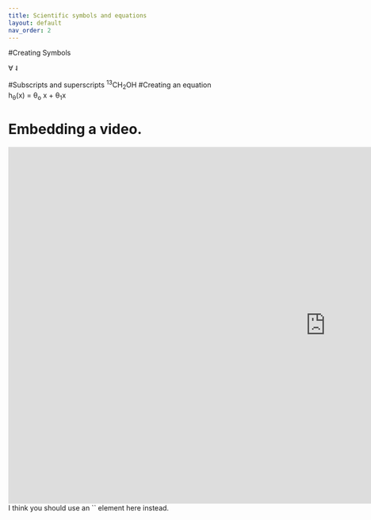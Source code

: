 ```yaml
---
title: Scientific symbols and equations
layout: default
nav_order: 2
---
```


#Creating Symbols

&#8704;
&#744;

#Subscripts and superscripts
<sup>13</sup>CH<sub>2</sub>OH
#Creating an equation  
h<sub>&theta;</sub>(x) = &theta;<sub>o</sub> x + &theta;<sub>1</sub>x
# Embedding a video.
<iframe width="1280" height="720" src="https://www.youtube.com/embed/xZtVCGtLU9g" frameborder="0" allow="accelerometer; autoplay; clipboard-write; encrypted-media; gyroscope; picture-in-picture" allowfullscreen></iframe>
I think you should use an
`<addr>` element here instead.
